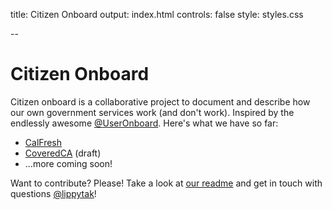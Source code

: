 title: Citizen Onboard
output: index.html
controls: false
style: styles.css

--

# Citizen Onboard
Citizen onboard is a collaborative project to document and describe how our own government services work (and don't work). Inspired by the endlessly awesome [@UserOnboard](http://www.twitter.com/useronboard). Here's what we have so far:
- [CalFresh](calfresh)
- [CoveredCA](coveredca) (draft)
- ...more coming soon!

Want to contribute? Please! Take a look at [our readme](https://github.com/lippytak/citizen-onboard) and get in touch with questions [@lippytak](http://twitter.com/lippytak)!